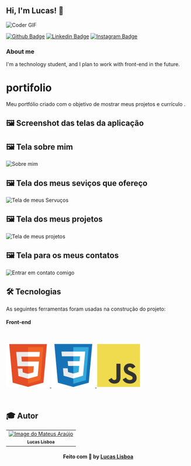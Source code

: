 

## Hi, I'm Lucas! 👋

<img src="https://media.giphy.com/media/SWoSkN6DxTszqIKEqv/giphy.gif" alt="Coder GIF" width="500">

[![Github Badge](https://img.shields.io/badge/-Github-000?style=flat-square&logo=Github&logoColor=white&link=https://github.com/fagnerpsantos)](https://github.com/LucaszLisboa)
[![Linkedin Badge](https://img.shields.io/badge/-LinkedIn-blue?style=flat-square&logo=Linkedin&logoColor=white&link=https://www.linkedin.com/in/fagnerpsantos/)](https://www.linkedin.com/in/lucas-gabriel-lisboa-alves-a079a31a6/)
[![Instagram Badge](https://img.shields.io/badge/-Instagram-purple?style=flat-square&logo=Instagram&logoColor=white&link=https://www.instagram.com/lucasz_lisboa/)](https://www.instagram.com/lucasz_lisboa/)

### About me
I'm a technology student, and I plan to work with front-end in the future.

# portifolio
Meu portfólio criado com o objetivo de mostrar meus projetos e currículo .

## 🖼 Screenshot das telas da aplicação 
## 🖼 Tela sobre mim

 <img src="images/sobremim.png" alt="Sobre mim"> 

## 🖼 Tela dos meus seviços que ofereço 

 <img src="images/meuservico.png" alt="Tela de meus Servuços"> 

## 🖼 Tela dos meus projetos

 <img src="images/projetos.png" alt="Tela de meus projetos"> 

## 🖼 Tela para os meus contatos

 <img src="images/contatos.png" alt="Entrar em contato comigo">
  
## 🛠 Tecnologias

As seguintes ferramentas foram usadas na construção do projeto:

#### **Front-end** 
<br>
<p align="left">

  <a href="https://developer.mozilla.org/pt-BR/docs/Web/HTML" target="_blank">
    <img
      src="https://raw.githubusercontent.com/devicons/devicon/master/icons/html5/html5-original.svg"
      alt="HTML5"
      width="120"
      height="120"
    />
  </a>

  <a href="https://developer.mozilla.org/pt-BR/docs/Web/CSS" target="_blank">
    <img
      src="https://raw.githubusercontent.com/devicons/devicon/master/icons/css3/css3-original.svg"
      alt="Css3"
      width="120"
      height="120"
    />
  </a>
  <a
    href="https://developer.mozilla.org/en-US/docs/Web/JavaScript"
    target="_blank"
  >
    <img
      src="https://raw.githubusercontent.com/devicons/devicon/master/icons/javascript/javascript-original.svg"
      alt="javascript"
      width="120"
      height="120"
    />
  </a>
  
</p>

<br>

## :mortar_board: Autor

<table align="center">
    <tr>
        <td align="center">
            <a href="https://github.com/teteusAraujo">
                <img src="https://avatars2.githubusercontent.com/u/60048274?s=460&u=a7f56af7dbe7d6338401d5b256fba528d8f0400b&v=4" width="150px;" alt="Image do Mateus Araújo" />
                <br />
                <sub><b>Lucas Lisboa</b></sub>
            </a>
        </td>    
    </tr>
</table>
<h4 align="center">
   Feito com 💜 by  <a href="https://www.linkedin.com/in/mateusaraujobarros/" target="_blank"> Lucas Lisboa </a>
</h4>



